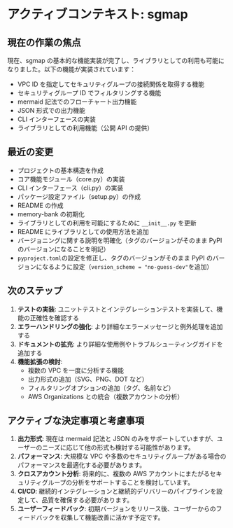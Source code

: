 # アクティブコンテキスト: sgmap

## 現在の作業の焦点

現在、sgmap の基本的な機能実装が完了し、ライブラリとしての利用も可能になりました。以下の機能が実装されています：

- VPC ID を指定してセキュリティグループの接続関係を取得する機能
- セキュリティグループ ID でフィルタリングする機能
- mermaid 記法でのフローチャート出力機能
- JSON 形式での出力機能
- CLI インターフェースの実装
- ライブラリとしての利用機能（公開 API の提供）

## 最近の変更

- プロジェクトの基本構造を作成
- コア機能モジュール（core.py）の実装
- CLI インターフェース（cli.py）の実装
- パッケージ設定ファイル（setup.py）の作成
- README の作成
- memory-bank の初期化
- ライブラリとしての利用を可能にするために `__init__.py` を更新
- README にライブラリとしての使用方法を追加
- バージョニングに関する説明を明確化（タグのバージョンがそのまま PyPI のバージョンになることを明記）
- `pyproject.toml`の設定を修正し、タグのバージョンがそのまま PyPI のバージョンになるように設定（`version_scheme = "no-guess-dev"`を追加）

## 次のステップ

1. **テストの実装**: ユニットテストとインテグレーションテストを実装して、機能の正確性を確認する
2. **エラーハンドリングの強化**: より詳細なエラーメッセージと例外処理を追加する
3. **ドキュメントの拡充**: より詳細な使用例やトラブルシューティングガイドを追加する
4. **機能拡張の検討**:
   - 複数の VPC を一度に分析する機能
   - 出力形式の追加（SVG、PNG、DOT など）
   - フィルタリングオプションの追加（タグ、名前など）
   - AWS Organizations との統合（複数アカウントの分析）

## アクティブな決定事項と考慮事項

1. **出力形式**: 現在は mermaid 記法と JSON のみをサポートしていますが、ユーザーのニーズに応じて他の形式も検討する可能性があります。
2. **パフォーマンス**: 大規模な VPC や多数のセキュリティグループがある場合のパフォーマンスを最適化する必要があります。
3. **クロスアカウント分析**: 将来的に、複数の AWS アカウントにまたがるセキュリティグループの分析をサポートすることを検討しています。
4. **CI/CD**: 継続的インテグレーションと継続的デリバリーのパイプラインを設定して、品質を確保する必要があります。
5. **ユーザーフィードバック**: 初期バージョンをリリース後、ユーザーからのフィードバックを収集して機能改善に活かす予定です。
